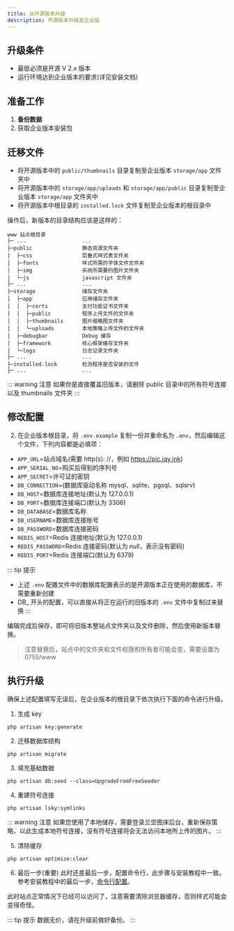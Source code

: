 ```yaml
---
title: 从开源版本升级
description: 开源版本升级至企业版
---
```


## 升级条件
- 最低必须是开源 V 2.x 版本
- 运行环境达到企业版本的要求(详见安装文档)

## 准备工作
1. **备份数据**
2. 获取企业版本安装包

## 迁移文件
- 将开源版本中的 `public/thumbnails` 目录复制至企业版本 `storage/app` 文件夹中
- 将开源版本中的 `storage/app/uploads` 和 `storage/app/public` 目录复制至企业版本 `storage/app` 文件夹中
- 将开源版本中根目录的 `installed.lock` 文件复制至企业版本的根目录中

操作后，新版本的目录结构应该是这样的：
```
www 站点根目录  
├─ ...                  ...
├─public                静态资源文件夹
│  ├─css                层叠式样式表文件夹
│  ├─fonts              样式所需的字体文件文件夹
│  ├─img                系统所需要的图片文件夹
│  └─js                 javascript 文件夹
├─ ...                  ...
├─storage               储存文件夹
│  ├─app                应用储存文件夹
│  │  ├─certs           支付功能证书文件夹
│  │  ├─public          程序上传文件的文件夹
│  │  ├─thumbnails      图片缩略图文件夹
│  │  └─uploads         本地策略上传文件的文件夹
│  ├─debugbar           Debug 缓存
│  ├─framework          核心框架缓存文件夹
│  └─logs               日志记录文件夹    
├─ ...                  ...
├─installed.lock        检测程序是否安装的文件
├─ ...                  ...
```

::: warning 注意
如果你是直接覆盖旧版本，请删除 public 目录中的所有符号连接以及 thumbnails 文件夹
:::

## 修改配置
2. 在企业版本根目录，将 `.env.example` 复制一份并重命名为 `.env`，然后编辑这个文件，下列内容都是必填项：
  - `APP_URL`=站点域名(需要 http(s): //，例如 https://pic.iqy.ink)
  - `APP_SERIAL_NO`=购买后得到的序列号
  - `APP_SECRET`=许可证的密钥
  - `DB_CONNECTION`=(数据库驱动名称 mysql、sqlite、pgsql、sqlsrv)
  - `DB_HOST`=数据库连接地址(默认为 127.0.0.1)
  - `DB_PORT`=数据库连接端口(默认为 3306)
  - `DB_DATABASE`=数据库名称
  - `DB_USERNAME`=数据库连接账号
  - `DB_PASSWORD`=数据库连接密码
  - `REDIS_HOST`=Redis 连接地址(默认为 127.0.0.1)
  - `REDIS_PASSWORD`=Redis 连接密码(默认为 null，表示没有密码)
  - `REDIS_PORT`=Redis 连接端口(默认为 6379)

::: tip 提示
- 上述 `.env` 配置文件中的数据库配置表示的是开源版本正在使用的数据库，不需要重新创建
- DB_ 开头的配置，可以直接从将正在运行的旧版本的 `.env` 文件中复制过来替换
:::

编辑完成后保存，即可将旧版本整站点文件夹以及文件删除，然后使用新版本替换。
> 注意替换后，站点中的文件夹和文件权限和所有者可能会变，需要设置为 0755/www

## 执行升级
确保上述配置填写无误后，在企业版本的根目录下依次执行下面的命令进行升级。
1. 生成 key
```shell
php artisan key:generate
```

2. 迁移数据库结构
```shell
php artisan migrate
```

3. 填充基础数据
```shell
php artisan db:seed --class=UpgradeFromFreeSeeder
```

4. 重建符号连接
```shell
php artisan lsky:symlinks 
```
::: warning 注意
如果您使用了本地储存，需要登录兰空图床后台，重新保存策略，以此生成本地符号连接，没有符号连接将会无法访问本地所上传的图片。
:::

5. 清除缓存
```shell
php artisan optimize:clear
```

6. 最后一步(重要)
此时还差最后一步，配置命令行，此步骤与安装教程中一致。参考安装教程中的最后一步，[命令行配置](/docs/enterprise/v1/quick-start/installation.html#最后一步-命令行配置-重要)。

此时站点正常情况下已经可以访问了，注意需要清除浏览器缓存，否则样式可能会变得奇怪。

::: tip 提示
数据无价，请在升级前做好备份。
:::